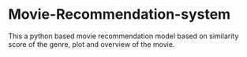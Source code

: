 # Movie-Recommendation-system
This a python based movie recommendation model based on similarity score of the genre, plot and overview of the movie.
